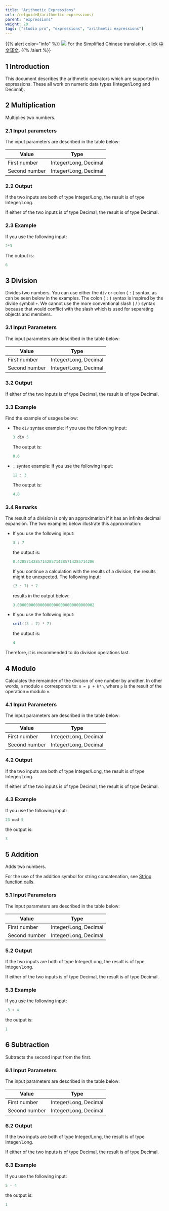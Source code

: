 ```yaml
---
title: "Arithmetic Expressions"
url: /refguide8/arithmetic-expressions/
parent: "expressions"
weight: 20
tags: ["studio pro", "expressions", "arithmetic expressions"]
---
```


{{% alert color="info" %}}
<img src="/attachments/china.png" class="d-inline-block" /> For the Simplified Chinese translation, click [中文译文](https://cdn.mendix.tencent-cloud.com/documentation/refguide8/arithmetic-expressions.pdf).
{{% /alert %}}

## 1 Introduction

This document describes the arithmetic operators which are supported in expressions. These all work on numeric data types (Integer/Long and Decimal).

## 2 Multiplication

Multiplies two numbers.

### 2.1 Input parameters

The input parameters are described in the table below:

| Value         | Type                  |
| ------------- | --------------------- |
| First number  | Integer/Long, Decimal |
| Second number | Integer/Long, Decimal |

### 2.2 Output

If the two inputs are both of type Integer/Long, the result is of type Integer/Long.

If either of the two inputs is of type Decimal, the result is of type Decimal.

### 2.3 Example

If you use the following input:


```java
2*3
```
The output is:

```java
6
```

## 3 Division

Divides two numbers. You can use either the `div` or colon ( ``:`` ) syntax, as can be seen below in the examples. The colon ( ``:`` ) syntax is inspired by the divide symbol `÷`. We cannot use the more conventional slash ( / ) syntax because that would conflict with the slash which is used for separating objects and members.

### 3.1 Input Parameters

The input parameters are described in the table below:

| Value         | Type                  |
| ------------- | --------------------- |
| First number  | Integer/Long, Decimal |
| Second number | Integer/Long, Decimal |

### 3.2 Output

If either of the two inputs is of type Decimal, the result is of type Decimal.

### 3.3 Example

Find the example of usages below:

* The `div` syntax example: if you use the following input:

  ```java
  3 div 5
  ```

  The output is:

  ```java
  0.6
  ```

* `:` syntax example: if you use the following input:

  ```java
  12 : 3
  ```

  The output is:

  ```java
  4.0
  ```

### 3.4 Remarks

The result of a division is only an approximation if it has an infinite decimal expansion. The two examples below illustrate this approximation: 

* If you use the following input:

	```java
	3 : 7
	```
	
	the output is:
	
	```java
	0.4285714285714285714285714285714286
	```
	
	If you continue a calculation with the results of a division, the results might be unexpected. The following input:
	
	```java
	(3 : 7) * 7
	```
	
	results in the output below:
	
	```java
	3.0000000000000000000000000000000002
	```

* If you use the following input:

    ```java
    ceil((3 : 7) * 7)
    ```

    the output is:

    ```java
    4
    ```

Therefore, it is recommended to do division operations last.

## 4 Modulo

Calculates the remainder of the division of one number by another. In other words, `m` modulo `n` corresponds to: `m = p + k*n`, where `p` is the result of the operation `m` modulo `n`.

### 4.1 Input Parameters

The input parameters are described in the table below:

| Value         | Type                  |
| ------------- | --------------------- |
| First number  | Integer/Long, Decimal |
| Second number | Integer/Long, Decimal |

### 4.2 Output

If the two inputs are both of type Integer/Long, the result is of type Integer/Long.

If either of the two inputs is of type Decimal, the result is of type Decimal.

### 4.3 Example

If you use the following input:

```java
23 mod 5
```

the output is:

```java
3
```
## 5 Addition

Adds two numbers.

For the use of the addition symbol for string concatenation, see [String function calls](/refguide8/string-function-calls/).

### 5.1 Input Parameters

The input parameters are described in the table below:

| Value         | Type                  |
| ------------- | --------------------- |
| First number  | Integer/Long, Decimal |
| Second number | Integer/Long, Decimal |

### 5.2 Output

If the two inputs are both of type Integer/Long, the result is of type Integer/Long.

If either of the two inputs is of type Decimal, the result is of type Decimal.

### 5.3 Example

If you use the following input:

```java
-3 + 4
```

the output is:

```java
1
```

## 6 Subtraction

Subtracts the second input from the first.

### 6.1 Input Parameters

The input parameters are described in the table below:

| Value         | Type                  |
| ------------- | --------------------- |
| First number  | Integer/Long, Decimal |
| Second number | Integer/Long, Decimal |

### 6.2 Output

If the two inputs are both of type Integer/Long, the result is of type Integer/Long.

If either of the two inputs is of type Decimal, the result is of type Decimal.

### 6.3 Example

If you use the following input:

```java
5 - 4
```

the output is:

```java
1
```
